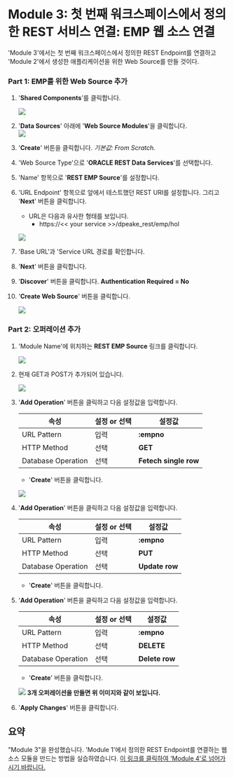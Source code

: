 # Module 3: 첫 번째 워크스페이스에서 정의한 REST 서비스 연결: EMP 웹 소스 연결

'Module 3'에서는 첫 번째 워크스페이스에서 정의한 REST Endpoint를 연결하고 'Module 2'에서 생성한 애플리케이션을 위한 Web Source를 만들 것이다. 

### **Part 1**: EMP를 위한 Web Source 추가

1. '**Shared Components**'를 클릭합니다. 

    ![](images/3/click-shared-components.png)

2. '**Data Sources**' 아래에 '**Web Source Modules**'을 클릭합니다.  
    ![](images/3/web-source-modules.png)

3. '**Create**' 버튼을 클릭합니다.
    *기본값: From Scratch.*

5. 'Web Source Type'으로 '**ORACLE REST Data Services**'를 선택합니다.

6. 'Name' 항목으로 '**REST EMP Source**'를 설정합니다.

7. 'URL Endpoint' 항목으로 앞에서 테스트했던 REST URI를 설정합니다. 그리고 '**Next**' 버튼을 클릭합니다.

    - URL은 다음과 유사한 형태를 보입니다.
        - https://<< your service >>/dpeake_rest/emp/hol

    ![](images/3/web-source-type.png)

8. 'Base URL'과 'Service URL 경로를 확인합니다.

9. '**Next**' 버튼을 클릭합니다.

10. '**Discover**' 버튼을 클릭합니다.
    **Authentication Required = No**

11. '**Create Web Source**' 버튼을 클릭합니다.

    ![](images/3/create-web-source.png)

### **Part 2**: 오퍼레이션 추가

1. 'Module Name'에 위치하는 **REST EMP Source** 링크를 클릭합니다.

    ![](images/3/click-rest-emp-source.png)

2. 현재 GET과 POST가 추가되어 있습니다. 

    ![](images/3/click-add-operation.png)

3. '**Add Operation**' 버튼을 클릭하고 다음 설정값을 입력합니다.

    | 속성 | 설정 or 선택 | 설정값 |
    | --- | --- | --- |
    | URL Pattern | 입력 | **:empno** |
    | HTTP Method | 선택 | **GET** |
    | Database Operation | 선택 | **Fetech single row** |
    
    - '**Create**' 버튼을 클릭합니다. 

    ![](images/3/select-database-operation.png)

4.  '**Add Operation**' 버튼을 클릭하고 다음 설정값을 입력합니다.

    | 속성 | 설정 or 선택 | 설정값 |
    | --- | --- | --- |
    | URL Pattern | 입력 | **:empno** |
    | HTTP Method | 선택 | **PUT** |
    | Database Operation | 선택 | **Update row** |
    
    - '**Create**' 버튼을 클릭합니다. 

5. '**Add Operation**' 버튼을 클릭하고 다음 설정값을 입력합니다.

    | 속성 | 설정 or 선택 | 설정값 |
    | --- | --- | --- |
    | URL Pattern | 입력 | **:empno** |
    | HTTP Method | 선택 | **DELETE** |
    | Database Operation | 선택 | **Delete row** |

    - '**Create**' 버튼을 클릭합니다.
    
    ![](images/3/operations.png)
    **3개 오퍼레이션을 만들면 위 이미지와 같이 보입니다.**

6. '**Apply Changes**' 버튼을 클릭합니다.

## 요약

"Module 3"을 완성했습니다. 'Module 1'에서 정의한 REST Endpoint를 연결하는 웹 소스 모듈을 만드는 방법을 실습하였습니다. [이 링크를 클릭하여 'Module 4'로 넘어가시기 바랍니다.](4-defining-the-report-and-form-on-emp-creating-pages.md)
